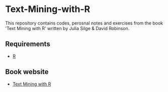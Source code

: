 # Text-Mining-with-R

This repository contains codes, perosnal notes and exercises from the book 'Text Mining with R' written by Julia Silge & David Robinson.

## Requirements

* [R](https://www.r-project.org/)

## Book website

* [Text Mining with R](https://www.tidytextmining.com/)
